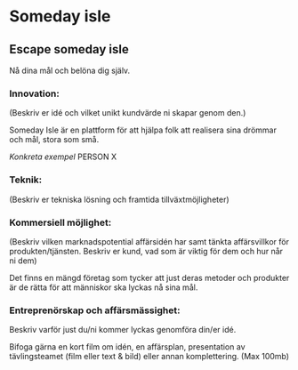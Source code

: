 # Someday isle
## Escape someday isle


Nå dina mål och belöna dig själv.




### Innovation:
(Beskriv er idé och vilket unikt kundvärde ni skapar genom den.)

Someday Isle är en plattform för att hjälpa folk att realisera sina drömmar och mål, stora som små.


*Konkreta exempel*
PERSON X 

### Teknik:
(Beskriv er tekniska lösning och framtida tillväxtmöjligheter)




### Kommersiell möjlighet:
(Beskriv vilken marknadspotential affärsidén har samt tänkta affärsvillkor för produkten/tjänsten. Beskriv er kund, vad som är viktig för dem och hur når ni dem)

Det finns en mängd företag som tycker att just deras metoder och produkter är de rätta för att människor ska lyckas nå sina mål. 



### Entreprenörskap och affärsmässighet:
Beskriv varför just du/ni kommer lyckas genomföra din/er idé.



Bifoga gärna en kort film om idén, en affärsplan, presentation av tävlingsteamet (film eller text & bild) eller annan komplettering. (Max 100mb)
